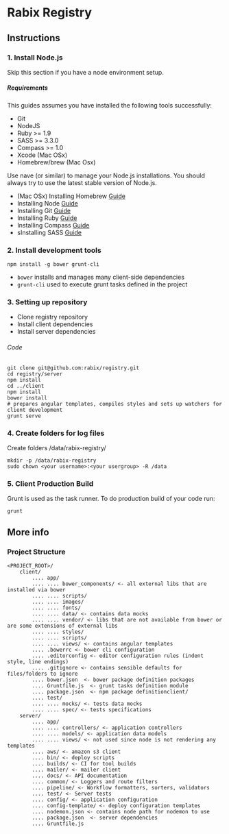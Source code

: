 # Rabix Registry

## Instructions
### 1. Install Node.js

Skip this section if you have a node environment setup.

##### Requirements

This guides assumes you have installed the following tools successfully:
- Git
- NodeJS
- Ruby >= 1.9
- SASS >= 3.3.0
- Compass >= 1.0
- Xcode (Mac OSx)
- Homebrew/brew (Mac Osx)

Use nave (or similar) to manage your Node.js installations. You should always try
to use the latest stable version of Node.js.

- (Mac OSx) Installing Homebrew [Guide](http://brew.sh/)
- Installing Node [Guide](http://nodejs.org/download/)
- Installing Git [Guide](http://git-scm.com/book/en/v2/Getting-Started-Installing-Git)
- Installing Ruby [Guide](https://www.ruby-lang.org/en/documentation/installation/)
- Installing Compass [Guide](http://compass-style.org/install/)
- sInstalling SASS [Guide](http://sass-lang.com/install)

### 2. Install development tools

	npm install -g bower grunt-cli

- `bower` installs and manages many client-side dependencies
- `grunt-cli` used to execute grunt tasks defined in the project

### 3. Setting up repository

- Clone registry repository
- Install client dependencies
- Install server dependencies

###### Code

    git clone git@github.com:rabix/registry.git
    cd registry/server
    npm install
    cd ../client
    npm install
    bower install
    # prepares angular templates, compiles styles and sets up watchers for client development
    grunt serve


### 4. Create folders for log files

Create folders /data/rabix-registry/

    mkdir -p /data/rabix-registry
    sudo chown <your username>:<your usergroup> -R /data

### 5. Client Production Build

Grunt is used as the task runner. To do production build of your code run:

	grunt

## More info

### Project Structure
	<PROJECT_ROOT>/
	    client/
            .... app/
            .... .... bower_components/ <- all external libs that are installed via bower
            .... .... scripts/
            .... .... images/
            .... .... fonts/
            .... .... data/ <- contains data mocks
            .... .... vendor/ <- libs that are not available from bower or are some extensions of external libs
            .... .... styles/
            .... .... scripts/
            .... .... views/ <- contains angular templates
            .... .bowerrc <- bower cli configuration
            .... .editorconfig <- editor configuration rules (indent style, line endings)
            .... .gitignore <- contains sensible defaults for files/folders to ignore
            .... bower.json  <- bower package definition packages
            .... Gruntfile.js  <- grunt tasks definition module
            .... package.json  <- npm package definitionclient/
            .... test/
            .... .... mocks/ <- tests data mocks
            .... .... spec/ <- tests specifications
        server/
            .... app/
            .... .... controllers/ <- application controllers
            .... .... models/ <- application data models
            .... .... views/ <- not used since node is not rendering any templates
            .... aws/ <- amazon s3 client
            .... bin/ <- deploy scripts
            .... builds/ <- CI for tool builds
            .... mailer/ <- mailer client
            .... docs/ <- API documentation
            .... common/ <- Loggers and route filters
            .... pipeline/ <- Workflow formatters, sorters, validators
            .... test/ <- Server tests
            .... config/ <- application configuration
            .... config-template/ <- deploy configuration templates
            .... nodemon.json <- contains node path for nodemon to use
            .... package.json  <- server dependencies
            .... Gruntfile.js
